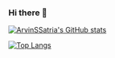 ### Hi there 👋

[![ArvinSSatria's GitHub stats](https://github-readme-stats.vercel.app/api?username=ArvinSSatria&bg_color=000000&title_color=ffffff&text_color=ffffff&icon_color=ffffff&hide_border=true&style=flat-square)](https://github.com/ArvinSSatria)

[![Top Langs](https://github-readme-stats.vercel.app/api/top-langs/?username=ArvinSSatria&layout=compact&bg_color=000000&title_color=ffffff&text_color=ffffff&hide_border=true&style=flat-square)](https://github.com/ArvinSSatria)




<!--
**ArvinSSatria/ArvinSSatria** is a ✨ _special_ ✨ repository because its `README.md` (this file) appears on your GitHub profile.

Here are some ideas to get you started:

- 🔭 I’m currently working on ...
- 🌱 I’m currently learning ...
- 👯 I’m looking to collaborate on ...
- 🤔 I’m looking for help with ...
- 💬 Ask me about ...
- 📫 How to reach me: ...
- 😄 Pronouns: ...
- ⚡ Fun fact: ...
-->
